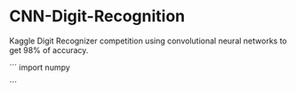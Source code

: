 # CNN-Digit-Recognition

Kaggle Digit Recognizer competition using convolutional neural networks to get 98% of accuracy.

´´´
  import numpy 
  
 ´´´
